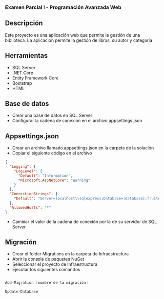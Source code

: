 ### Examen Parcial I - Programación Avanzada Web

## Descripción

Este proyecto es una aplicación web que permite la gestión de una biblioteca. La aplicación permite la gestión de libros, su autor y categoría

## Herramientas

- SQL Server
- .NET Core
- Entity Framework Core
- Bootstrap
- HTML

## Base de datos

- Crear una base de datos en SQL Server
- Configurar la cadena de conexión en el archivo appsettings.json

## Appsettings.json

- Crear un archivo llamado appsettings.json en la carpeta de la solución
- Copiar el siguiente código en el archivo

```json
{
  "Logging": {
    "LogLevel": {
      "Default": "Information",
      "Microsoft.AspNetCore": "Warning"
    }
  },
  "ConnectionStrings": {
    "Default": "Server=localhost\\sqlexpress;Database=[database];Trusted_Connection=True;TrustServerCertificate=True;MultipleActiveResultSets=true;"
  },
  "AllowedHosts": "*"
}
```

- Cambiar el valor de la cadena de conexión por la de su servidor de SQL Server

## Migración

- Crear el folder Migrations en la carpeta de Infraestructura
- Abrir la consola de paquetes NuGet
- Seleccionar el proyecto de Infraestructura
- Ejecutar los siguientes comandos

```powershell

Add-Migration [nombre de la migración]

Update-Database
```
